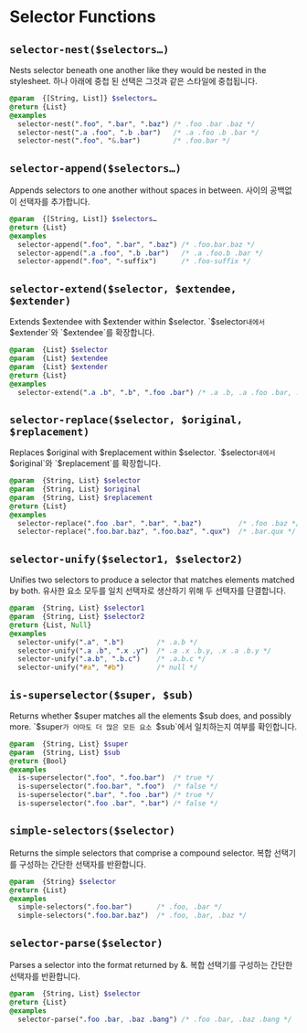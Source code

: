 # Selector Functions

## `selector-nest($selectors…)`
Nests selector beneath one another like they would be nested in the stylesheet.
하나 아래에 중첩 된 선택은 그것과 같은 스타일에 중첩됩니다.
```sass
@param  {[String, List]} $selectors…
@return {List}
@examples
  selector-nest(".foo", ".bar", ".baz") /* .foo .bar .baz */
  selector-nest(".a .foo", ".b .bar")   /* .a .foo .b .bar */
  selector-nest(".foo", "&.bar")        /* .foo.bar */
```

## `selector-append($selectors…)`
Appends selectors to one another without spaces in between.
사이의 공백없이 선택자를 추가합니다.
```sass
@param  {[String, List]} $selectors…
@return {List}
@examples
  selector-append(".foo", ".bar", ".baz") /* .foo.bar.baz */
  selector-append(".a .foo", ".b .bar")   /* .a .foo.b .bar */
  selector-append(".foo", "-suffix")      /* .foo-suffix */
```

## `selector-extend($selector, $extendee, $extender)`
Extends $extendee with $extender within $selector.
`$selector`내에서 `$extender`와 `$extendee`를 확장합니다.
```sass
@param  {List} $selector
@param  {List} $extendee
@param  {List} $extender
@return {List}
@examples
  selector-extend(".a .b", ".b", ".foo .bar") /* .a .b, .a .foo .bar, .foo .a .bar */
```

## `selector-replace($selector, $original, $replacement)`
Replaces $original with $replacement within $selector.
`$selector`내에서 `$original`와 `$replacement`를 확장합니다.
```sass
@param  {String, List} $selector
@param  {String, List} $original
@param  {String, List} $replacement
@return {List}
@examples
  selector-replace(".foo .bar", ".bar", ".baz")         /* .foo .baz */
  selector-replace(".foo.bar.baz", ".foo.baz", ".qux")  /* .bar.qux */
```

## `selector-unify($selector1, $selector2)`
Unifies two selectors to produce a selector that matches elements matched by both.
유사한 요소 모두를 일치 선택자로 생산하기 위해 두 선택자를 단결합니다.
```sass
@param  {String, List} $selector1
@param  {String, List} $selector2
@return {List, Null}
@examples
  selector-unify(".a", ".b")        /* .a.b */
  selector-unify(".a .b", ".x .y")  /* .a .x .b.y, .x .a .b.y */
  selector-unify(".a.b", ".b.c")    /* .a.b.c */
  selector-unify("#a", "#b")        /* null */
```

## `is-superselector($super, $sub)`
Returns whether $super matches all the elements $sub does, and possibly more.
`$super`가 아마도 더 많은 모든 요소 `$sub`에서 일치하는지 여부를 확인합니다.
```sass
@param  {String, List} $super
@param  {String, List} $sub
@return {Bool}
@examples
  is-superselector(".foo", ".foo.bar")  /* true */
  is-superselector(".foo.bar", ".foo")  /* false */
  is-superselector(".bar", ".foo .bar") /* true */
  is-superselector(".foo .bar", ".bar") /* false */
```

## `simple-selectors($selector)`
Returns the simple selectors that comprise a compound selector.
복합 선택기를 구성하는 간단한 선택자를 반환합니다.
```sass
@param  {String} $selector
@return {List}
@examples
  simple-selectors(".foo.bar")      /* .foo, .bar */
  simple-selectors(".foo.bar.baz")  /* .foo, .bar, .baz */
```

## `selector-parse($selector)`
Parses a selector into the format returned by &.
복합 선택기를 구성하는 간단한 선택자를 반환합니다.
```sass
@param  {String, List} $selector
@return {List}
@examples
  selector-parse(".foo .bar, .baz .bang") /* .foo .bar, .baz .bang */
```
